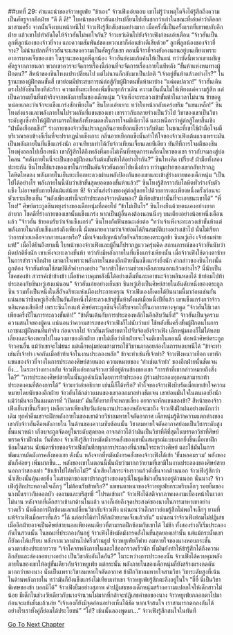 ##บทที่ 29: คำแนะนำของจ้าวหยูเฟ่ย
“ข้าเอง” จ้าวเฟิงเอ่ยตอบ เขาไม่รู้ว่าเหตุใดจึงได้รู้สึกถึงความเป็นศัตรูจากอีกฝ่าย
“ดี ดี ดี!” ใบหน้าของจ้าวฮันแปรเปลี่ยนไปเย็นชากว่าเก่าในขณะที่เอ่ยคำว่าดีออกมาสามครั้ง จากนั้นจึงเบนหน้าหนีไป
จ้าวเฟิงรู้สึกสับสนอย่างมาก เมื่อครั้งนี้เป็นครั้งแรกที่เขาพบกับอีกฝ่าย แล้วเขาไปทำอันใดให้จ้าวฮันไม่พอใจกัน?
จ้าวเยว่เดินไปยังจ้าวเฟิงก่อนเอ่ยเตือน
“จ้าวฮันเป็นลูกพี่ลูกน้องของจ้าวยี่จาง และความสัมพันธ์ของพวกเขาก็ค่อนข้างดีเสียด้วย”
ลูกพี่ลูกน้องของจ้าวยี่จาง?
ไม่น่าแปลกที่จ้าวฮันจะแสดงความเป็นศัตรูกับเขา ตอนนี้จ้าวยี่จางยังคงนอนอยู่บนเตียงเพราะอาการบาดเจ็บของเขา
ในฐานะของลูกพี่ลูกน้อง จ้าวฮันย่อมแก้แค้นให้เป็นแน่
ทว่าบัดนี้พวกเขาเผชิญศัตรูจากภายนอก พวกเขาควรจะจัดการเรื่องนี้ก่อนที่จะจัดการเรื่องภายในทีหลัง
“ขั้นห้าแห่งหนทางผู้ฝึกตน?” สีหน้าของซินโทงแปรเปลี่ยนไป แต่ไม่นานก็กลับมาเป็นปกติ
“เจ้าอยู่ขั้นห้าแล้วอย่างไร?” ในฐานะของผู้ฝึกตนขั้นสี่ เขาย่อมมีประสบการณ์ต่อสู้กับผู้ฝึกตนขั้นห้ามาบ้าง
“แค่มดปลวก!” จ้าวฮันเดินตรงไปยังซินโทงทีล่ะก้าว ความเย็นยะเยือกเพิ่มขึ้นทุกก้าวเดิน ความเย็นนั้นไม่ใช่เพียงแค่ความรู้สึก แต่เป็นความเย็นที่แท้จริงจากพลังภายในของเด็กหนุ่ม
“เจ้าเพิ่งจะทะลวงเข้าขั้นห้าในเวลาไม่นาน ข้าขอดูหน่อยเถอะว่าเจ้าจะแข็งแกร่งสักเพียงใด” ซินโทงเอ่ยเยาะ ทว่าใบหน้ากลับเคร่งขรึม
“แขนเหล็ก!” ซินโทงส่งแรงและพลังภายในไปรวมกันที่แขนของเขา เขาราวกับกลายร่างเป็นวัวไป
วิชาของเขาเป็นวิชาระดับสูงซึ่งทำให้ผู้ฝึกสามารถใช้พลังทั้งหมดลงในการโจมตีเดียวได้ และเหนือกว่าคู่ต่อสู้โดยสิ้นเชิง
“ฝ่ามือเยือกแข็ง!” ร่างกายของจ้าวฮันปรากฏกลิ่นอายเยือกแข็งราวกับหิมะ ในขณะที่เขาใช้ฝ่ามือโจมตี บริเวณรอบข้างก็เริ่มที่จะปรากฏน้ำแข็งเกาะ
กลิ่นอายเยือกแข็งนั้นทำให้ใจของจ้าวเฟิงเต้นแรงเพราะมันเป็นพลังภายในที่แข็งแกร่งนัก อาจเทียบเท่าได้กับจ้าวเทียนเจี้ยนเลยทีเดียว
ทันทีที่การโจมตีของซินโทงพุ่งออกไปเบื้องหน้า เขาก็รู้สึกได้ถึงพลังที่มองไม่เห็นที่หยุดการเคลื่อนไหวของเขา ราวกับจมลงสู่บ่อโคลน
“พลังภายในนี่จะเป็นของผู้ฝึกตนเริ่มต้นขั้นห้าได้อย่างไรกัน?” ซินโทงคิด
เปรี้ยง!
ฝ่ามือทั้งสองปะทะกัน ซินโทงใช้แรงของเขาในการฝืนดันจ้าวฮันถอยไปหนึ่งก้าว ทว่ามุมปากของเขากลับปรากฏโลหิตไหลลง พลังภายในเย็นยะเยือกทะลวงผ่านพลังป้องกันของเขาและเข้าสู่ร่างกายของเด็กหนุ่ม
“เป็นไปได้อย่างไร พลังภายในนี้นับว่าเข้าขั้นสุดยอดของขั้นห้าแล้ว!” ซินโทงรู้สึกราวกับโลหิตทั่วร่างจับตัวแข็ง ไม่อาจขยับกายได้แม้แต่น้อย
หึ!
จ้าวฮันส่งร่างของคู่ต่อสู้ลอยไปด้วยการเตะเพียงหนึ่งครั้งก่อนจะหัวเราะเสียงเย็น
“พลังเพียงเท่านี้จะท้าประลองจ้าวหลินหลง? มีเพียงข้าเท่านั้นที่จะเอาชนะเขาได้”
“พี่โทง!” ศิษย์ตระกูลซินพยุงร่างของเด็กหนุ่มที่ลอยไป
“ข้าไม่เป็นไร” ซินโทงยืนด้วยตนเองอย่างยากลำบาก โชคดีที่ร่างกายของเขานั้นแข็งแกร่ง หากเป็นผู้อื่นคงต้องนอนนิ่งๆ บนเตียงอย่างน้อยหนึ่งเดือนแล้ว
“จ้าวฮัน ข้ายอมรับว่าเจ้าแข็งแกร่ง” ซินโทงกัดฟันขณะเอ่ยต่อ
“ทว่าเจ้าเพิ่งจะทะลวงเข้าขั้นห้าแต่พลังภายในกลับแข็งแกร่งถึงเพียงนี้ นั่นหมายความว่าเจ้าย่อมได้กินสมบัติบางอย่างเข้าไป นั่นไม่เรียกว่าการช่วยเหลือจากภายนอกหรือ? เมื่อเจ้าเผชิญหน้ากับอัจฉริยะของตระกูลข้า ซินหวู่เฮิง เจ้าย่อมพ่ายแพ้!”
เมื่อได้ยินถึงยามนี้ ใบหน้าของจ้าวเฟิงและผู้อื่นก็ปรากฏแววครุ่นคิด สถานการณ์ของจ้าวฮันนับว่าผิดปกติยิ่งนัก เขาเพิ่งจะทะลวงขั้นห้า ทว่ากับมีพลังภายในที่แข็งแกร่งเพียงนั้น
เมื่อจ้าวเฟิงใช้ดวงตาซ้ายในการสำรวจอีกฝ่าย เขาตกใจเพราะพลังภายในของอีกฝ่ายนั้นแข็งแกร่งยิ่งนัก
คำกล่าวของซินโทงนั้นถูกต้อง จ้าวฮันย่อมใช้สมบัติล้ำค่าบางอย่าง
“หากข้าใช้ความช่วยเหลือภายนอกแล้วอย่างไร? นี่นับเป็นโชคของข้า สวรรค์เข้าข้างข้า เมื่อข้าควบคุมพลังนี่ได้อย่างเต็มที่และเอาชนะจ้าวหลินหลงได้ ข้าย่อมไปท้าประลองกับซินหวู่เฮงแน่นอน” จ้าวฮันเอ่ยอย่างเย็นชา
ซินหวู่เฮิงเป็นศิษย์สายในอันดับหนึ่งของตระกูลซิน รวมทั้งเป็นหนึ่งในสี่อัจฉริยะแห่งเมืองประกายอรุณ จ้าวเฟิงเองก็เคยได้ยินนามนี้มาก่อนเช่นกัน
แน่นอนว่าซินหวู่เฮิงที่เป็นอันดับหนึ่งได้ทะลวงเข้าสู่ขั้นห้าตั้งแต่เมื่อหนึ่งปีที่แล้ว เขาแข็งแกร่งกว่าจ้าวหลินหลงเสียอีก!
เพราะซินโทงแพ้ ศิษย์ตระกูลซินจึงได้รีบจากไปในอาการหางจุกตูด
“จ้าวฮันใช้เวลาเพียงครึ่งปีในการทะลวงขั้นห้า!”
“ข้าตื่นเต้นกับการประลองหลักในอีกสิบวันยิ่ง!”
จ้าวฮันเป็นจุดรวมความสนใจของผู้คน แน่นอนว่าความสารถของจ้าวเฟิงก็ไม่นับว่าแย่ ใช้พลังขั้นครึ่งขั้นผู้ฝึกตนในการเอาชนะผู้ฝึกตนที่แท้จริง
ก่อนจากไป จ้าวฮันตวัดสายตาไปจับจ้องยังจ้าวเฟิง เด็กหนุ่มเองก็ไม่ได้หลบเลี่ยงและจ้องตอบไปในดวงตาของอีกฝ่าย เขาไม่เชื่อว่าอีกฝ่ายจะโจมตีเขาในตอนนี้ ต่อหน้าศิษย์ตระกูลจ้าวคนอื่น แม้ว่าเขาจะไม่ชนะ แต่เด็กหนุ่มย่อมสามารถใช้วิชานภาลอยล่องในการหลบหนีได้
“ข้าจะทำเช่นที่เจ้าทำ เจอกันเมื่อข้าท้าเจ้าในงานประลองหลัก”
ข้าจะทำเช่นที่เจ้าทำ? จ้าวเฟิงหนาวเยือก เขาหักแขนของจ้าวยี่จางในการประลองศิษย์สายนอก ความหมายของ ‘ทำเช่นเจ้าทำ’ ของอีกฝ่ายนั้นชัดเจนยิ่ง...
ในระหว่างทางกลับ จ้าวเฟิงเอ่ยถามจ้าวเยว่ที่อยู่ด้านข้างของเขา
“การท้าที่เขากล่าวหมายถึงสิ่งใด?”
“การประลองศิษย์สายในนั้นถูกดำเนินโดยการท้าประลอง ผู้ร่วมประลองทุกคนสามารถท้าประลองคนที่ต้องการได้” จ้าวเยว่เอ่ยอธิบาย
เช่นนี้ก็ได้หรือ?
หัวใจของจ้าวเฟิงบีบรัดเมื่อเขาเข้าใจความหมายโดยนัยของอีกฝ่าย จ้าวฮันได้กล่าวแผนของเขาออกมาอย่างชัดเจน เขาย่อมมั่นใจในตนเองยิ่งนัก แม้ว่ามันจะเป็นแผนการที่ ‘เปิดเผย’ มันก็ยังยากที่จะหลบเลี่ยง
อยากจะหักแขนของข้า? สีหน้าของจ้าวเฟิงเย็นชาขึ้นเรื่อยๆ  เหลือเวลาเพียงสิบวันก่อนงานประลองหลักจะมาถึง
จ้าวเฟิงฝึกฝนอย่างหนักกว่าเดิม
ทุกค่ำคืนเขาจะฝึกพลังภายในของเขาด้วยวิชาลมหายใจตัดอากาศ เด็กหนุ่มรู้ดีว่าความแตกต่างของเขากับจ้าวฮันคือพลังภายใน
ในด้านของความซับซ้อนนั้น วิชาลมหายใจตัดอากาศย่อมเป็นวิชาระดับสูงชั้นแนวหน้า เกือบจะถูกจัดอยู่ในระดับสุดยอด อาจกล่าวได้ว่ามันเป็นวิชาที่ดีที่สุดในบรรดาวิชาที่ศิษย์พรรคจ้าวฝึกฝน
วันที่สอง
จ้าวเฟิงรู้สึกว่าหมัดมังกรคลั่งของเขานั้นสมบูรณ์แบบมากยิ่งขึ้นเมื่อเขาฝึกซ้อมในสวน นัยน์ตาซ้ายของจ้าวเฟิงบันทึกทุกการประลองที่น่าสนใจระหว่างศิษย์ และใช้มันในการพัฒนาหมัดมังกรคลั่งของเขา
ดังนั้น หลังจากที่หมัดมังกรคลั่งของจ้าวเฟิงได้เข้า ‘ขั้นหลอมรวม’ พลังของมันก็ค่อยๆ เพิ่มมากขึ้น...
พลังของเขาในตอนนี้นั้นนับว่ามากกว่ายามที่เขามีในงานประลองของศิษย์สายนอกกว่าสองเท่า
“ข้าเข้าไปได้หรือไม่?” น้ำเสียงใสกระจ่างราวแก้วดังขึ้นจากด้านนอก จ้าวเฟิงรู้สึกว่าน้ำเสียงนั้นคุ้นเคยยิ่ง ในสายตาของเขาปรากฏร่างของดรุณีในชุดสีม่วงยืนรออยู่ด้านนอก
นั่นนาง? จ้าวเฟิงรู้สึกประหลาดใจเล็กๆ
“ไม่ต้อนรับข้าหรือ?” แพขนตาหนาของจ้าวหยูเฟ่ยกระพริบเล็กๆ รอยยิ้มของนางนั้นราวกับดอกบัว งดงามและบริสุทธิ์
“โปรดเข้ามา” จ้าวเฟิงได้สติจากภาพงดงามเบื้องหน้าในเวลาไม่นาน
หลังจากที่เด็กสาวเข้ามาด้านในแล้ว นางก็เอ่ยถึงจุดประสงค์ของนางในการมาหาเขาอย่างรวดเร็ว นั่นคือการฝึกซ้อมแลกเปลี่ยนวิชากับจ้าวเฟิง แน่นอนว่าเด็กสาวย่อมรู้สึกไม่พอใจเล็กๆ ยามที่แพ้จ้าวเฟิงเมื่อคราที่แล้ว
“ได้ แต่อย่าได้ทำให้อีกฝ่ายบาดเจ็บแล้วกัน” แน่นอนว่าจ้าวเฟิงย่อมไม่ปฏิเสธเมื่ออีกฝ่ายอาจเป็นศิษย์สายนอกเพียงคนเดียวที่สามารถฝึกซ้อมกับเขาได้
ไม่ช้า ทั้งสองร่างก็เริ่มประลองกันในสวนนั้น ในขณะที่ประลองกันอยู่ จ้าวเฟิงใช้หมัดมังกรคลั่งในขั้นสุดยอดเท่านั้น แต่แม้กระนั้นเขาก็ยังคงได้เปรียบ
หลังจากเวลาผ่านไปครึ่งก้านธูป จ้าวหยูเฟ่ยก็พ่าย ลมหายใจของนางหอบกระชั้น ดวงตาส่องประกายวาบ
“เจ้าโคจรพลังภายในและใช้ออกรวดเร็วนัก ทั้งมันยังทำให้ข้ารู้สึกได้ถึงความลึกลับและล่องลอยบางอย่าง เป็นวิชาลับอันใดกัน?”
ในระหว่างการประลองนั้น จ้าวเฟิงได้ควบคุมพลังภายในของเขาให้อยู่ขั้นเดียวกับจ้าวหยูเฟ่ย
แต่กระนั้น พลังภายในของเด็กหนุ่มก็ยังสร้างแรงกดดันมากกว่าของนาง
นั่นเป็นเพราะวิชาลมหายใจตัดอากาศ
ข้าฝึกวิชาลมหายใจสามวิชา วิชาระดับสูงที่เน้นในด้านพลังภายใน ทว่ามันก็ยังแข็งแกร่งไม่เทียบเท่าเขา จ้าวหยูเฟ่ยรู้สึกตะลึงอยู่ในใจ
“ฮี่ฮี่ นี่เป็นวิชาพิเศษของข้า บอกมิได้” จ้าวเฟิงยิ้มอย่างสุภาพ คำปฏิเสธของเด็กหนุ่มสร้างความแปลกใจให้เด็กสาวไม่น้อย มีเด็กในช่วงวัยเดียวกับนางจำนวนไม่มากที่กล้าจะปฏิเสธคำขอของนาง
จ้าวหยูเฟ่ยกลอกตาไปมาก่อนจะแย้มยิ้มแล้วเอ่ย
“เจ้าเองก็ยังมีจุดอ่อนอย่างเห็นได้ชัด หากเจ้าสนใจ เราสามารถตกลงกันได้ อย่างไรเราทั้งคู่ก็ย่อมได้ประโยชน์”
“โฮ่? เช่นนั้นลองพูดมา...” จ้าวเฟิงรู้สึกสนใจในทันที



[Go To Next Chapter]( ./30.md)